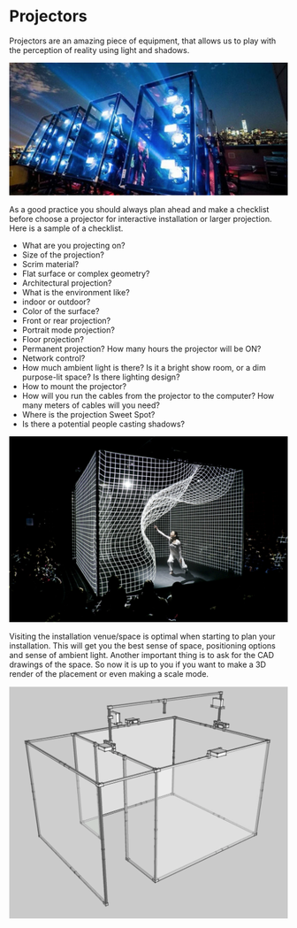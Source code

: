 # Projectors

Projectors are an amazing piece of equipment, that allows us to play with the perception of reality using light and shadows.

![Large Venue Projectors - Setup by Obscura Digital ](../../../.gitbook/assets/projectorsstack.png)

As a good practice you should always plan ahead and make a checklist before choose a projector for interactive installation or larger projection. Here is a sample of a checklist.

* What are you projecting on? 
* Size of the projection?
* Scrim material?
* Flat surface or complex geometry?
* Architectural projection?
* What is the environment like?
* indoor or outdoor?
* Color of the surface?
* Front or rear projection? 
* Portrait mode projection?
* Floor projection?
* Permanent projection? How many hours the projector will be ON?
* Network control?
* How much ambient light is there? Is it a bright show room, or a dim purpose-lit space? Is there lighting design?
* How to mount the projector?
* How will you run the cables from the projector to the computer? How many meters of cables will you need?
* Where is the projection Sweet Spot?
* Is there a potential people casting shadows?

![Hakana&#xEF; \[Adrien M &amp; Claire B\]](../../../.gitbook/assets/amcb-hakanai-c-romainetienne5123-w1800-h1800-1170x780.jpg)

Visiting the installation venue/space is optimal when starting to plan your installation. This will get you the best sense of space, positioning options and sense of ambient light.  Another important thing is to ask for the CAD drawings of the space.  So now it is up to you if you want to make a 3D render of the placement or even making a scale mode. 

![3D render layout from Hakana&#xEF; \[Adrien M &amp; Claire B\]](../../../.gitbook/assets/adrienm-and-claireb_hakanai-_projectorsetup.png)



